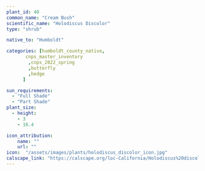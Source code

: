 ```yaml
---
plant_id: 40
common_name: "Cream Bush"
scientific_name: "Holodiscus Discolor"
type: "shrub"

native_to: "Humboldt"

categories: [humboldt_county_native,
       cnps_master_inventory
        ,cnps_2022_spring
        ,butterfly
        ,hedge
      ]

sun_requirements:
  - "Full Shade"
  - "Part Shade"
plant_size:
  - height: 
    - 3
    - 16.4

icon_attribution: 
    name: ""
    url: ""
icon:  "/assets/images/plants/holodiscus_discolor_icon.jpg"
calscape_link: "https://calscape.org/loc-California/Holodiscus%20discolor(%20)"
---
```


